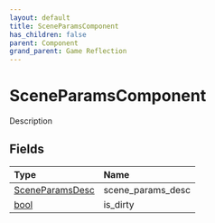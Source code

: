 ```yaml
---
layout: default
title: SceneParamsComponent
has_children: false
parent: Component
grand_parent: Game Reflection
---
```

# SceneParamsComponent
Description 

## Fields

| Type | Name |
|:-------------|:--------------|
| [SceneParamsDesc](/docs/game-reflection/components/scene_params_desc) | scene_params_desc |
| [bool](/docs/game-reflection/components/bool) | is_dirty |

